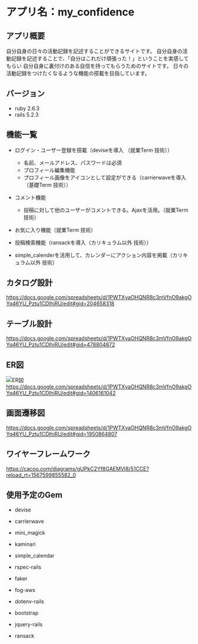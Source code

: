 # アプリ名：my_confidence

## アプリ概要

自分自身の日々の活動記録を記述することができるサイトです。
自分自身の活動記録を記述することで、「自分はこれだけ頑張った！」ということを実感してもらい
自分自身に裏付けのある自信を持ってもらうためのサイトです。
日々の活動記録をつけたくなるような機能の搭載を目指しています。

## バージョン

* ruby 2.6.3
* rails 5.2.3

## 機能一覧
- ログイン・ユーザー登録を搭載（deviseを導入 （就業Term 技術））
   - 名前、メールアドレス、パスワードは必須
   - プロフィール編集機能
   - プロフィール画像をアイコンとして設定ができる（carrierwaveを導入 （基礎Term 技術））

- コメント機能
   - 投稿に対して他のユーザーがコメントできる。Ajaxを活用。（就業Term 技術）

- お気に入り機能（就業Term 技術）

- 投稿検索機能（ransackを導入（カリキュラム以外 技術））

- simple_calenderを活用して、カレンダーにアクション内容を掲載（カリキュラム以外 技術）

## カタログ設計

<https://docs.google.com/spreadsheets/d/1PWTXyaOHQNR8c3mVfnO9akgOYq46YU_Pztu1CDlhiRU/edit#gid=204658318>

## テーブル設計

<https://docs.google.com/spreadsheets/d/1PWTXyaOHQNR8c3mVfnO9akgOYq46YU_Pztu1CDlhiRU/edit#gid=478804872>
## ER図

![ER図](app/assets/images/ER図_8.jpg)
<https://docs.google.com/spreadsheets/d/1PWTXyaOHQNR8c3mVfnO9akgOYq46YU_Pztu1CDlhiRU/edit#gid=1406161042>
## 画面遷移図

<https://docs.google.com/spreadsheets/d/1PWTXyaOHQNR8c3mVfnO9akgOYq46YU_Pztu1CDlhiRU/edit#gid=1950864807>
## ワイヤーフレームワーク

<https://cacoo.com/diagrams/gUPkC2Yf8GAEMVl8/51CCE?reload_rt=1567599855582_0>
## 使用予定のGem


* devise

* carrierwave

* mini_magick

* kaminari

* simple_calendar

* rspec-rails

* faker

* fog-aws

* dotenv-rails

* bootstrap

* jquery-rails

* ransack
